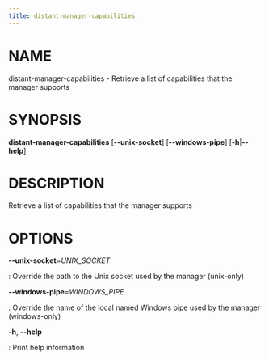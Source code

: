 ```yaml
---
title: distant-manager-capabilities
---
```


# NAME

distant-manager-capabilities - Retrieve a list of capabilities that the
manager supports

# SYNOPSIS

**distant-manager-capabilities** \[**\--unix-socket**\]
\[**\--windows-pipe**\] \[**-h**\|**\--help**\]

# DESCRIPTION

Retrieve a list of capabilities that the manager supports

# OPTIONS

**\--unix-socket**=*UNIX_SOCKET*

:   Override the path to the Unix socket used by the manager (unix-only)

**\--windows-pipe**=*WINDOWS_PIPE*

:   Override the name of the local named Windows pipe used by the
    manager (windows-only)

**-h**, **\--help**

:   Print help information
